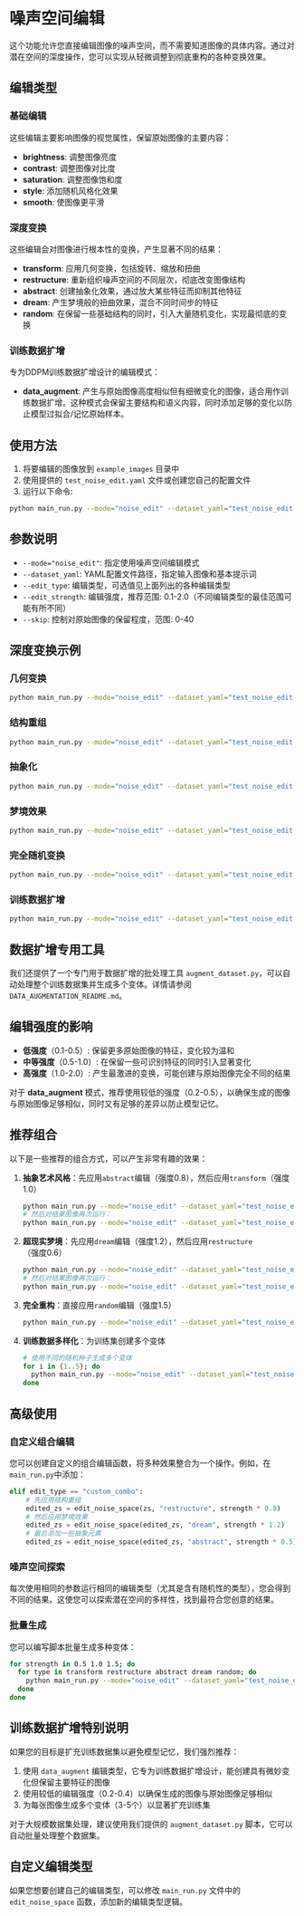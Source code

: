 # 噪声空间编辑

这个功能允许您直接编辑图像的噪声空间，而不需要知道图像的具体内容。通过对潜在空间的深度操作，您可以实现从轻微调整到彻底重构的各种变换效果。

## 编辑类型

### 基础编辑
这些编辑主要影响图像的视觉属性，保留原始图像的主要内容：

- **brightness**: 调整图像亮度
- **contrast**: 调整图像对比度
- **saturation**: 调整图像饱和度
- **style**: 添加随机风格化效果
- **smooth**: 使图像更平滑

### 深度变换
这些编辑会对图像进行根本性的变换，产生显著不同的结果：

- **transform**: 应用几何变换，包括旋转、缩放和扭曲
- **restructure**: 重新组织噪声空间的不同层次，彻底改变图像结构
- **abstract**: 创建抽象化效果，通过放大某些特征而抑制其他特征
- **dream**: 产生梦境般的扭曲效果，混合不同时间步的特征
- **random**: 在保留一些基础结构的同时，引入大量随机变化，实现最彻底的变换

### 训练数据扩增
专为DDPM训练数据扩增设计的编辑模式：

- **data_augment**: 产生与原始图像高度相似但有细微变化的图像，适合用作训练数据扩增。这种模式会保留主要结构和语义内容，同时添加足够的变化以防止模型过拟合/记忆原始样本。

## 使用方法

1. 将要编辑的图像放到 `example_images` 目录中
2. 使用提供的 `test_noise_edit.yaml` 文件或创建您自己的配置文件
3. 运行以下命令:

```bash
python main_run.py --mode="noise_edit" --dataset_yaml="test_noise_edit.yaml" --edit_type="restructure" --edit_strength=1.0
```

## 参数说明

- `--mode="noise_edit"`: 指定使用噪声空间编辑模式
- `--dataset_yaml`: YAML配置文件路径，指定输入图像和基本提示词
- `--edit_type`: 编辑类型，可选值见上面列出的各种编辑类型
- `--edit_strength`: 编辑强度，推荐范围: 0.1-2.0（不同编辑类型的最佳范围可能有所不同）
- `--skip`: 控制对原始图像的保留程度，范围: 0-40

## 深度变换示例

### 几何变换
```bash
python main_run.py --mode="noise_edit" --dataset_yaml="test_noise_edit.yaml" --edit_type="transform" --edit_strength=1.2
```

### 结构重组
```bash
python main_run.py --mode="noise_edit" --dataset_yaml="test_noise_edit.yaml" --edit_type="restructure" --edit_strength=1.0
```

### 抽象化
```bash
python main_run.py --mode="noise_edit" --dataset_yaml="test_noise_edit.yaml" --edit_type="abstract" --edit_strength=0.8
```

### 梦境效果
```bash
python main_run.py --mode="noise_edit" --dataset_yaml="test_noise_edit.yaml" --edit_type="dream" --edit_strength=1.5
```

### 完全随机变换
```bash
python main_run.py --mode="noise_edit" --dataset_yaml="test_noise_edit.yaml" --edit_type="random" --edit_strength=0.7
```

### 训练数据扩增
```bash
python main_run.py --mode="noise_edit" --dataset_yaml="test_noise_edit.yaml" --edit_type="data_augment" --edit_strength=0.3
```

## 数据扩增专用工具

我们还提供了一个专门用于数据扩增的批处理工具 `augment_dataset.py`，可以自动处理整个训练数据集并生成多个变体。详情请参阅 `DATA_AUGMENTATION_README.md`。

## 编辑强度的影响

- **低强度**（0.1-0.5）: 保留更多原始图像的特征，变化较为温和
- **中等强度**（0.5-1.0）: 在保留一些可识别特征的同时引入显著变化
- **高强度**（1.0-2.0）: 产生最激进的变换，可能创建与原始图像完全不同的结果

对于 **data_augment** 模式，推荐使用较低的强度（0.2-0.5），以确保生成的图像与原始图像足够相似，同时又有足够的差异以防止模型记忆。

## 推荐组合

以下是一些推荐的组合方式，可以产生非常有趣的效果：

1. **抽象艺术风格**：先应用`abstract`编辑（强度0.8），然后应用`transform`（强度1.0）
   ```bash
   python main_run.py --mode="noise_edit" --dataset_yaml="test_noise_edit.yaml" --edit_type="abstract" --edit_strength=0.8
   # 然后对结果图像再次运行：
   python main_run.py --mode="noise_edit" --dataset_yaml="test_noise_edit.yaml" --edit_type="transform" --edit_strength=1.0
   ```

2. **超现实梦境**：先应用`dream`编辑（强度1.2），然后应用`restructure`（强度0.6）
   ```bash
   python main_run.py --mode="noise_edit" --dataset_yaml="test_noise_edit.yaml" --edit_type="dream" --edit_strength=1.2
   # 然后对结果图像再次运行：
   python main_run.py --mode="noise_edit" --dataset_yaml="test_noise_edit.yaml" --edit_type="restructure" --edit_strength=0.6
   ```

3. **完全重构**：直接应用`random`编辑（强度1.5）
   ```bash
   python main_run.py --mode="noise_edit" --dataset_yaml="test_noise_edit.yaml" --edit_type="random" --edit_strength=1.5
   ```

4. **训练数据多样化**：为训练集创建多个变体
   ```bash
   # 使用不同的随机种子生成多个变体
   for i in {1..5}; do
     python main_run.py --mode="noise_edit" --dataset_yaml="test_noise_edit.yaml" --edit_type="data_augment" --edit_strength=0.3
   done
   ```

## 高级使用

### 自定义组合编辑

您可以创建自定义的组合编辑函数，将多种效果整合为一个操作。例如，在`main_run.py`中添加：

```python
elif edit_type == "custom_combo":
    # 先应用结构重组
    edited_zs = edit_noise_space(zs, "restructure", strength * 0.8)
    # 然后应用梦境效果
    edited_zs = edit_noise_space(edited_zs, "dream", strength * 1.2)
    # 最后添加一些抽象元素
    edited_zs = edit_noise_space(edited_zs, "abstract", strength * 0.5)
```

### 噪声空间探索

每次使用相同的参数运行相同的编辑类型（尤其是含有随机性的类型），您会得到不同的结果。这使您可以探索潜在空间的多样性，找到最符合您创意的结果。

### 批量生成

您可以编写脚本批量生成多种变体：

```bash
for strength in 0.5 1.0 1.5; do
  for type in transform restructure abstract dream random; do
    python main_run.py --mode="noise_edit" --dataset_yaml="test_noise_edit.yaml" --edit_type=$type --edit_strength=$strength
  done
done
```

## 训练数据扩增特别说明

如果您的目标是扩充训练数据集以避免模型记忆，我们强烈推荐：

1. 使用 `data_augment` 编辑类型，它专为训练数据扩增设计，能创建具有微妙变化但保留主要特征的图像
2. 使用较低的编辑强度（0.2-0.4）以确保生成的图像与原始图像足够相似
3. 为每张图像生成多个变体（3-5个）以显著扩充训练集

对于大规模数据集处理，建议使用我们提供的 `augment_dataset.py` 脚本，它可以自动批量处理整个数据集。

## 自定义编辑类型

如果您想要创建自己的编辑类型，可以修改 `main_run.py` 文件中的 `edit_noise_space` 函数，添加新的编辑类型逻辑。 